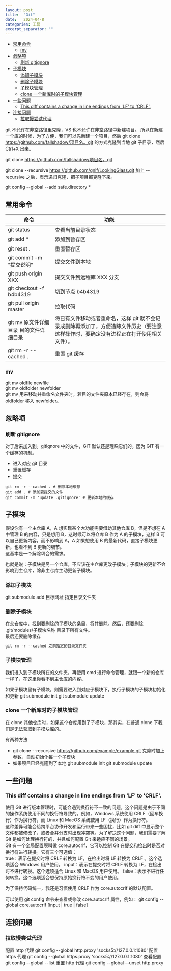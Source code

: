 ```yaml
---
layout: post
title:  "Git"
date:   2024-04-8
categories: 工具
excerpt_separator: ""
---
```


- [常用命令](#常用命令)
  - [mv](#mv)
- [忽略项](#忽略项)
  - [刷新 gitignore](#刷新-gitignore)
- [子模块](#子模块)
  - [添加子模块](#添加子模块)
  - [删除子模块](#删除子模块)
  - [子模块管理](#子模块管理)
  - [clone 一个新库时的子模块管理](#clone-一个新库时的子模块管理)
- [一些问题](#一些问题)
  - [This diff contains a change in line endings from 'LF' to 'CRLF'.](#this-diff-contains-a-change-in-line-endings-from-lf-to-crlf)
- [连接问题](#连接问题)
  - [拉取慢尝试代理](#拉取慢尝试代理)

git 不允许在非空路径里克隆，VS 也不允许在非空路径中新建项目。
所以在新建一个库的时候，为了方便，我们可以先新建一个项目，然后 git clone <https://github.com/fallshadow/项目名。git> 的方式克隆到当地 git 子目录，然后 Ctrl+X 出来。

git clone <https://github.com/fallshadow/项目名。git>

git clone --recursive https://github.com/gnif/LookingGlass.git
加上 --recursive 之后，表示递归克隆，把子项目都克隆下来。

git config --global --add safe.directory *

## 常用命令

| 命令                                   | 功能                                                                                                                                    |
| -------------------------------------- | --------------------------------------------------------------------------------------------------------------------------------------- |
| git status                             | 查看当前目录状态                                                                                                                        |
| git add \*                             | 添加到暂存区                                                                                                                            |
| git reset .                            | 重置暂存区                                                                                                                              |
| git commit -m "提交说明"               | 提交文件到本地                                                                                                                          |
| git push origin XXX                    | 提交文件到远程库 XXX 分支                                                                                                               |
| git checkout -f b4b4319                | 切到节点 b4b4319                                                                                                                        |
| git pull origin master                 | 拉取代码                                                                                                                                |
| git mv 原文件详细目录 目的文件详细目录 | 将已有文件移动或者重命名，这样 git 就不会记录成删除再添加了，方便追踪文件历史（要注意这样操作时，要确定没有进程正在打开使用相关文件）。 |
| git rm -r --cached .                   | 重置 git 缓存                                                                                                                           |

### mv

git mv oldfile newfile  
git mv oldfolder newfolder  
git mv 用来移动并重命名文件夹时，若目的文件夹原本已经存在，则会将 oldfolder 移入 newfolder。

## 忽略项

### 刷新 gitignore

对于后来加入到。gitignore 中的文件，GIT 默认还是理睬它们的。因为 GIT 有一个缓存的机制。

- 进入对应 git 目录
- 重置缓存
- 提交
  
```
git rm -r --cached . # 删除本地缓存
git add . # 添加要提交的文件
git commit -m 'update .gitignore' # 更新本地的缓存
```

## 子模块

假设你有一个主仓库 A，A 想实现某个大功能需要借助其他仓库 B，但是不想在 A 中管理 B 的内容，只是想用 B，这时候可以将仓库 B 作为 A 的子模块，这样 B 可以自己更新内容，而不影响到 A，A 如果想使用 B 的最新代码，直接子模块更新，也看不到 B 更新的细节。  
这基本是一个解除耦合的需求。

也就是说：子模块是另一个仓库，不应该在主仓库更改子模块；子模块的更新不会影响到主仓库，除非主仓库主动更新子模块。

### 添加子模块

git submodule add 目标网址 指定目录文件夹  

### 删除子模块

在父仓库中，找到要删除的子模块的条目，将其删除。然后，还要删除 .git/modules/子模块名称 目录下所有文件。  
最后还要删除缓存
```Cpp
git rm -r --cached 之前指定的目录文件夹
```

### 子模块管理

我们进入到子模块所在的文件夹，再使用 cmd 进行命令管理，就跟一个新的仓库一样了，在这里你看不到主仓库的内容。

如果子模块里有子模块，则需要进入到对应子模块下，执行子模块的子模块初始化和更新
git submodule init 
git submodule update

### clone 一个新库时的子模块管理

在 clone 其他仓库时，如果这个仓库用到了子模块，那其实，在普通 clone 下我们是无法获取到子模块库的。

有两种方法
- git clone --recursive https://github.com/example/example.git 克隆时加上参数，自动初始化每一个子模块
- 如果项目已经克隆到了本地
git submodule init 
git submodule update

## 一些问题

### This diff contains a change in line endings from 'LF' to 'CRLF'.

使用 Git 进行版本管理时，可能会遇到换行符不一致的问题。这个问题是由于不同的操作系统使用不同的换行符导致的。例如，Windows 系统使用 CRLF（回车换行）作为换行符，而 Linux 和 MacOS 系统使用 LF（换行）作为换行符。  
这种差异可能会给跨平台协作开发和运行带来一些困扰，比如 git diff 中显示整个文件都被修改了，或者合并分支时出现冲突等。为了解决这个问题，我们需要了解 Git 是如何处理换行符的，并且如何配置 Git 来适应不同的场景。  
Git 有一个全局配置项叫做 core.autocrlf，它可以控制 Git 在提交和检出时是否对换行符进行转换。它有三个可选值：  
true：表示在提交时将 CRLF 转换为 LF，在检出时将 LF 转换为 CRLF 。这个选项适合 Windows 用户使用。
input：表示在提交时将 CRLF 转换为 LF，在检出时不进行转换。这个选项适合 Linux 和 MacOS 用户使用。
false：表示不进行任何转换。这个选项适合想保持原始换行符不变的用户使用。

为了保持代码统一，我还是习惯使用 CRLF 作为 core.autocrlf 的默认配置。

可以使用 git config 命令来查看或修改 core.autocrlf 属性，例如：
git config --global core.autocrlf [input | true | false]

## 连接问题

### 拉取慢尝试代理

配置 http 代理
git config --global http.proxy 'socks5://127.0.0.1:1080' 
配置 https 代理
git config --global https.proxy 'socks5://127.0.0.1:1080'
查看配置
git config --global --list
重置 http 代理
git config --global --unset http.proxy
